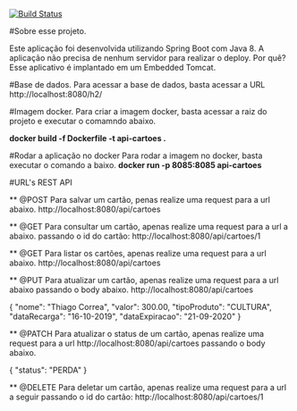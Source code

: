 [![Build Status](https://travis-ci.org/thiagofarbo/kubernetes-springboot-mongodb.svg?branch=main)](https://travis-ci.org/thiagofarbo/kubernetes-springboot-mongodb)

#Sobre esse projeto.

Este aplicação foi desenvolvida utilizando Spring Boot com Java 8. A aplicação não precisa de nenhum servidor para realizar o deploy.
Por quê? Esse aplicativo é implantado em um Embedded Tomcat.

#Base de dados.
Para acessar a base de dados, basta acessar a URL http://localhost:8080/h2/

#Imagem docker.
Para criar a imagem docker, basta acessar a raiz do projeto e executar o comamndo abaixo.

**docker build -f Dockerfile -t api-cartoes .**


#Rodar a aplicação no docker
Para rodar a imagem no docker, basta executar o comando a baixo.
**docker run -p 8085:8085 api-cartoes**

#URL's REST API

** @POST Para salvar um cartão, penas realize uma request para a url abaixo. http://localhost:8080/api/cartoes 

** @GET Para consultar um cartão, apenas realize uma request para a url a abaixo. passando o id do cartão: http://localhost:8080/api/cartoes/1

** @GET Para listar os cartões, apenas realize uma request para a url abaixo. http://localhost:8080/api/cartoes

** @PUT Para atualizar um cartão, apenas realize uma request para a url abaixo passando o body abaixo.
http://localhost:8080/api/cartoes 

{
	"nome": "Thiago Correa",
    "valor": 300.00,
    "tipoProduto": "CULTURA",
    "dataRecarga": "16-10-2019",
    "dataExpiracao": "21-09-2020"
}

** @PATCH Para atualizar o status de um cartão, apenas realize uma request para a url http://localhost:8080/api/cartoes passando o body abaixo.

{
	"status": "PERDA"
}

** @DELETE Para deletar um cartão, apenas realize uma request para a url a seguir passando o id do cartão: http://localhost:8080/api/cartoes/1

